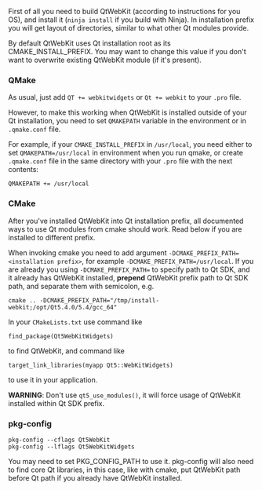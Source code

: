 First of all you need to build QtWebKit (according to instructions for you OS), and install it (`ninja install` if you build with Ninja). In installation prefix you will get layout of directories, similar to what other Qt modules provide. 

By default QtWebKit uses Qt installation root as its CMAKE_INSTALL_PREFIX. You may want to change this value if you don't want to overwrite existing QtWebKit module (if it's present).

### QMake

As usual, just add `QT += webkitwidgets` or `Qt += webkit` to your `.pro` file.

However, to make this working when QtWebKit is installed outside of your Qt installation, you need to set `QMAKEPATH` variable in the environment or in `.qmake.conf` file.

For example, if your `CMAKE_INSTALL_PREFIX` in `/usr/local`, you need either to set `QMAKEPATH=/usr/local` in environment when you run qmake, or create `.qmake.conf` file in the same directory with your `.pro` file with the next contents:

```
QMAKEPATH += /usr/local
```

### CMake

After you've installed QtWebKit into Qt installation prefix, all documented ways to use Qt modules from cmake should work. Read below if you are installed to different prefix.

When invoking cmake you need to add argument `-DCMAKE_PREFIX_PATH=<installation prefix>`, for example `-DCMAKE_PREFIX_PATH=/usr/local`. If you are already you using `-DCMAKE_PREFIX_PATH=` to specify path to Qt SDK, and it already has QtWebKit installed, **prepend** QtWebKit prefix path to Qt SDK path, and separate them with semicolon, e.g.

```
cmake .. -DCMAKE_PREFIX_PATH="/tmp/install-webkit;/opt/Qt5.4.0/5.4/gcc_64"
```

In your `CMakeLists.txt` use command like
```
find_package(Qt5WebKitWidgets)
```
to find QtWebKit, and command like 
```
target_link_libraries(myapp Qt5::WebKitWidgets)
```
to use it in your application.

**WARNING**: Don't use `qt5_use_modules()`, it will force usage of QtWebKit installed within Qt SDK prefix.

### pkg-config

```
pkg-config --cflags Qt5WebKit
pkg-config --lflags Qt5WebKitWidgets
```
You may need to set PKG_CONFIG_PATH to use it. pkg-config will also need to find core Qt libraries, in this case, like with cmake, put QtWebKit path before Qt path if you already have QtWebKit installed.